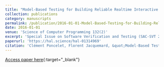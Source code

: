 ```yaml
---
title: "Model-Based Testing for Building Reliable Realtime Interactive Music Systems"
collection: publications
category: manuscripts
permalink: /publication/2016-01-01-Model-Based-Testing-for-Building-Reliable-Realtime-Interactive-Music-Systems
date: 2016-01-01
venue: 'Science of Computer Programming 132(2)'
excerpt: 'Special Issue on Software Verification and Testing (SAC-SVT 2015)'
paperurl: 'https://hal.science/hal-01314969'
citation: 'Clément Poncelet, Florent Jacquemard, &quot;Model-Based Testing for Building Reliable Realtime Interactive Music Systems&quot; Science of Computer Programming 132(2), 2016.'
---
```

[Access paper here](https://doi.org/10.1016/j.scico.2016.08.002){:target="_blank"}
